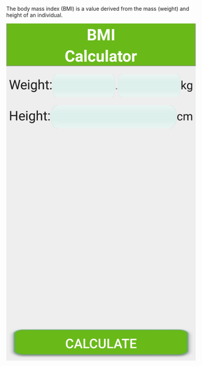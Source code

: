 The body mass index (BMI) is a value derived from the mass (weight) and height of an individual.

![alt tag](https://github.com/gokhansarikaya/Bmi/blob/master/app/src/main/res/drawable/ss.png)
